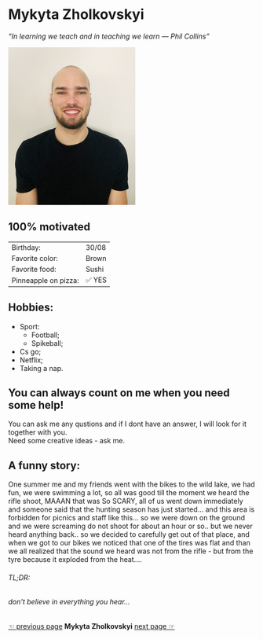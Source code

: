 # Mykyta Zholkovskyi
*“In learning we teach and in teaching we learn ― Phil Collins”*

![alt Picture of me](https://raw.githubusercontent.com/nikkizol/markdown-challenge/master/public/image.jpg)
## 100% motivated
|      |          |
| --------------- | ---------------- |
| Birthday: | 30/08  |
| Favorite color: | Brown  |
| Favorite food: | Sushi  |
| Pinneapple on pizza:|  ✅ YES |
## Hobbies:
* Sport:
  * Football;
  * Spikeball;
* Cs go; 
* Netflix; 
* Taking a nap.
## You can always count on me when you need some help!
 You can ask me any qustions and if I dont have an answer, I will look for it together with you. <br/> 
 Need some creative ideas - ask me.

 ## A funny story:
 One summer me and my friends went with the bikes to the wild lake, 
 we had fun, we were swimming a lot, so all was good till the moment we heard the rifle shoot,
  MAAAN that was So SCARY, all of us went down immediately and someone said that the hunting season has just started… 
  and this area is forbidden for picnics and staff like this… so we were down on the ground and we were screaming do not shoot for about an hour or so.. 
  but we never heard anything back.. so we decided to carefully get out of that place, 
  and when we got to our bikes we noticed that one of the tires was flat and than we all realized that the sound we heard was not from the rifle - but from the tyre because it exploded from the heat…. 
 ###### TL;DR:
 ###### don't believe in everything you hear...

 
[☜ previous page](https://github.com/mcoulier/markdown-challenge)  **Mykyta Zholkovskyi**  [next page ☞](https://github.com/Tessakam/markdown-challenge)